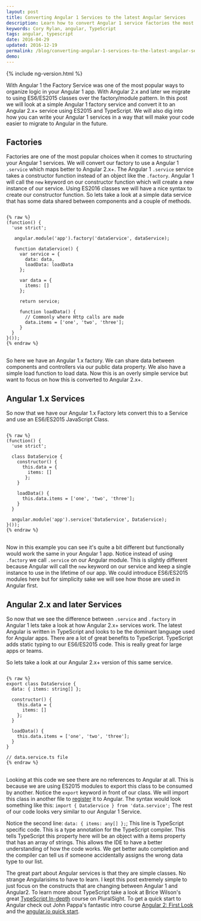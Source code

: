 ```yaml
---
layout: post
title: Converting Angular 1 Services to the latest Angular Services
description: Learn how to convert Angular 1 service factories the most common Angular 1 service pattern to Angular 2.x and later services.
keywords: Cory Rylan, angular, TypeScript
tags: angular, typescript
date: 2016-04-29
updated: 2016-12-19
permalink: /blog/converting-angular-1-services-to-the-latest-angular-services
demo:
---
```


{% include ng-version.html %}

With Angular 1 the Factory Service was one of the most popular ways to organize logic in your Angular 1 app. 
With Angular 2.x and later we migrate to using ES6/ES2015 classes over the factory/module pattern. In this post
we will look at a simple Angular 1 factory service and convert it to an Angular 2.x+ service using ES2015 and TypeScript.
We will also dig into how you can write your Angular 1 services in a way that will make your code easier to migrate to 
Angular in the future. 

## Factories

Factories are one of the most popular choices when it comes to structuring your Angular 1 services. We will convert our 
factory to use a Angular 1 `.service` which maps better to Angular 2.x+. The Angular 1 `.service` service takes a constructor 
function instead of an object like the `.factory`. Angular 1 will call the `new` keyword on our constructor
function which will create a new instance of our service. Using ES2016 classes we will have a nice syntax to create our 
constructor function. So lets take a look at a simple data service that has some data shared between components and a couple
of methods.

<pre class="language-javascript">
<code>
{% raw %}
(function() {
  'use strict';

   angular.module('app').factory('dataService', dataService);

   function dataService() {
     var service = {
       data: data,
       loadData: loadData
     };
        
     var data = {
       items: []
     };

     return service;

     function loadData() {
       // Commonly where Http calls are made
       data.items = ['one', 'two', 'three'];
     }
  }
}());
{% endraw %}
</code>
</pre>

So here we have an Angular 1.x factory. We can share data between components and controllers via our public data property. 
We also have a simple load function to load data. Now this is an overly simple service but want to focus on how 
this is converted to Angular 2.x+.

## Angular 1.x Services

So now that we have our Angular 1.x Factory lets convert this to a Service and use an ES6/ES2015 JavaScript Class. 

<pre class="language-javascript">
<code>
{% raw %}
(function() {
  'use strict';

  class DataService {
    constructor() {
      this.data = {
        items: []
       };
    }

    loadData() {
      this.data.items = ['one', 'two', 'three'];
    }
  }

  angular.module('app').service('DataService', DataService);
}());
{% endraw %}
</code>
</pre>

Now in this example you can see it's quite a bit different but functionally would work the same in your Angular 1 app. 
Notice instead of using `.factory` we call `.service` on our Angular module. This is slightly different because Angular 
will call the `new` keyword on our service and keep a single instance to use in the lifetime of our app. We could introduce 
ES6/ES2015 modules here but for simplicity sake we will see how those are used in Angular first.

## Angular 2.x and later Services

So now that we see the difference between `.service` and `.factory` in Angular 1 lets take a look at how Angular 2.x+ services
work. The latest Angular is written in TypeScript and looks to be the dominant language used for Angular apps. There are a lot
of great benefits to TypeScript. TypeScript adds static typing to our ES6/ES2015 code. This is really great for large apps or 
teams.

So lets take a look at our Angular 2.x+ version of this same service.

<pre class="language-javascript">
<code>
{% raw %}
export class DataService {
  data: { items: string[] };
	
  constructor() {
    this.data = {
      items: []
    };
  }

  loadData() {
    this.data.items = ['one', 'two', 'three'];
  }
}

// data.service.ts file
{% endraw %}
</code>
</pre>

Looking at this code we see there are no references to Angular at all. This is because we are using ES2015 modules 
to export this class to be consumed by another. Notice the `export` keyword in front of our class. We will import
this class in another file to [register](https://angular.io/docs/ts/latest/api/platform/browser/bootstrap-function.html) 
it to Angular. The syntax would look something like this: `import { DataService } from 'data.service';` The rest of our code looks very similar to our Angular 1 Service. 

Notice the second line: `data: { items: any[] };`; This line is TypeScript specific code. This is a type annotation 
for the TypeScript compiler. This tells TypeScript this property here will be an object with a items 
property that has an array of strings. This allows the IDE to have a better understanding of how the code works. We get better auto completion
and the compiler can tell us if someone accidentally assigns the wrong data type to our list. 

The great part about Angular services is that they are simple classes. No strange Angularisims to have to learn. 
I kept this post extremely simple to just focus on the constructs that are changing between Angular 1 and Angular2.
To learn more about TypeScript take a look at Brice Wilson's great [TypeScript In-depth](https://www.pluralsight.com/courses/typescript-in-depth) 
course on PluralSight. To get a quick start to Angular check out John Pappa's fantastic intro course [Angular 2: First Look](https://www.pluralsight.com/courses/angular-2-first-look)
and the [angular.io quick start](https://angular.io/docs/ts/latest/quickstart.html).
